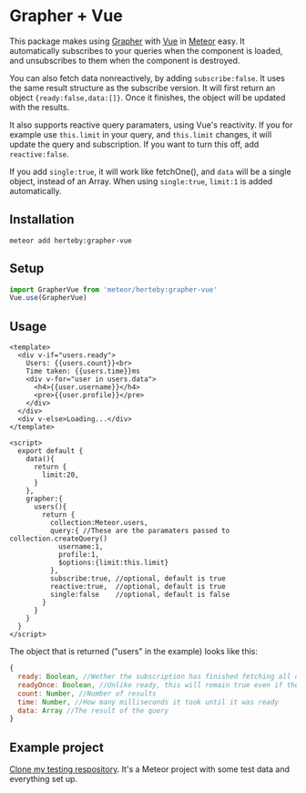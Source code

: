 # Grapher + Vue

This package makes using [Grapher](http://grapher.cultofcoders.com/) with [Vue](https://vuejs.org/) in [Meteor](https://www.meteor.com/) easy. It automatically subscribes to your queries when the component is loaded, and unsubscribes to them when the component is destroyed.

You can also fetch data nonreactively, by adding `subscribe:false`. It uses the same result structure as the subscribe version. It will first return an object `{ready:false,data:[]}`. Once it finishes, the object will be updated with the results.

It also supports reactive query paramaters, using Vue's reactivity. If you for example use `this.limit` in your query, and `this.limit` changes, it will update the query and subscription. If you want to turn this off, add `reactive:false`.

If you add `single:true`, it will work like fetchOne(), and `data` will be a single object, instead of an Array. When using `single:true`, `limit:1` is added automatically.

## Installation
```
meteor add herteby:grapher-vue
```
## Setup
```javascript
import GrapherVue from 'meteor/herteby:grapher-vue'
Vue.use(GrapherVue)
```
## Usage
```vue
<template>
  <div v-if="users.ready">
    Users: {{users.count}}<br>
    Time taken: {{users.time}}ms
    <div v-for="user in users.data">
      <h4>{{user.username}}</h4>
      <pre>{{user.profile}}</pre>
    </div>
  </div>
  <div v-else>Loading...</div>
</template>

<script>
  export default {
    data(){
      return {
        limit:20,
      }
    },
    grapher:{
      users(){
        return {
          collection:Meteor.users,
          query:{ //These are the paramaters passed to collection.createQuery()
            username:1,
            profile:1,
            $options:{limit:this.limit}
          },
          subscribe:true, //optional, default is true
          reactive:true,  //optional, default is true
          single:false    //optional, default is false
        }
      }
    }
  }
</script>
```
The object that is returned ("users" in the example) looks like this:
```javascript
{
  ready: Boolean, //Wether the subscription has finished fetching all documents
  readyOnce: Boolean, //Unlike ready, this will remain true even if the subscription is later changed
  count: Number, //Number of results
  time: Number, //How many milliseconds it took until it was ready
  data: Array //The result of the query
}
```
## Example project
[Clone my testing respository](https://github.com/Herteby/testing). It's a Meteor project with some test data and everything set up.